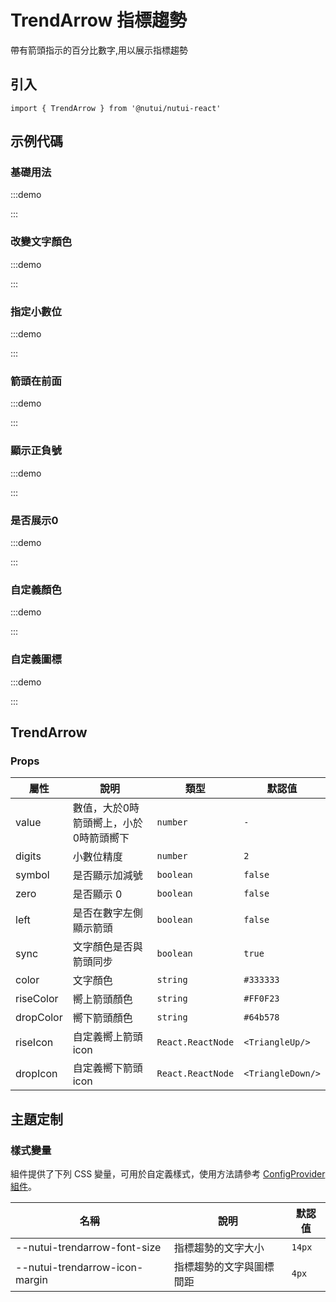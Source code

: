 # TrendArrow 指標趨勢

帶有箭頭指示的百分比數字,用以展示指標趨勢

## 引入

```tsx
import { TrendArrow } from '@nutui/nutui-react'
```

## 示例代碼

### 基礎用法

:::demo

<CodeBlock src='h5/demo1.tsx'></CodeBlock>

:::

### 改變文字顏色

:::demo

<CodeBlock src='h5/demo2.tsx'></CodeBlock>

:::

### 指定小數位

:::demo

<CodeBlock src='h5/demo3.tsx'></CodeBlock>

:::

### 箭頭在前面

:::demo

<CodeBlock src='h5/demo4.tsx'></CodeBlock>

:::

### 顯示正負號

:::demo

<CodeBlock src='h5/demo5.tsx'></CodeBlock>

:::

### 是否展示0

:::demo

<CodeBlock src='h5/demo6.tsx'></CodeBlock>

:::

### 自定義顏色

:::demo

<CodeBlock src='h5/demo7.tsx'></CodeBlock>

:::

### 自定義圖標

:::demo

<CodeBlock src='h5/demo8.tsx'></CodeBlock>

:::

## TrendArrow

### Props

| 屬性 | 說明 | 類型 | 默認值 |
| --- | --- | --- | --- |
| value | 數值，大於0時箭頭嚮上，小於0時箭頭嚮下 | `number` | `-` |
| digits | 小數位精度 | `number` | `2` |
| symbol | 是否顯示加減號 | `boolean` | `false` |
| zero | 是否顯示 0 | `boolean` | `false` |
| left | 是否在數字左側顯示箭頭 | `boolean` | `false` |
| sync | 文字顏色是否與箭頭同步 | `boolean` | `true` |
| color | 文字顏色 | `string` | `#333333` |
| riseColor | 嚮上箭頭顏色 | `string` | `#FF0F23` |
| dropColor | 嚮下箭頭顏色 | `string` | `#64b578` |
| riseIcon | 自定義嚮上箭頭icon | `React.ReactNode` | `<TriangleUp/>` |
| dropIcon | 自定義嚮下箭頭icon | `React.ReactNode` | `<TriangleDown/>` |

## 主題定制

### 樣式變量

組件提供了下列 CSS 變量，可用於自定義樣式，使用方法請參考 [ConfigProvider 組件](#/zh-CN/component/configprovider)。

| 名稱 | 說明 | 默認值 |
| --- | --- | --- |
| \--nutui-trendarrow-font-size | 指標趨勢的文字大小 | `14px` |
| \--nutui-trendarrow-icon-margin | 指標趨勢的文字與圖標間距 | `4px` |
